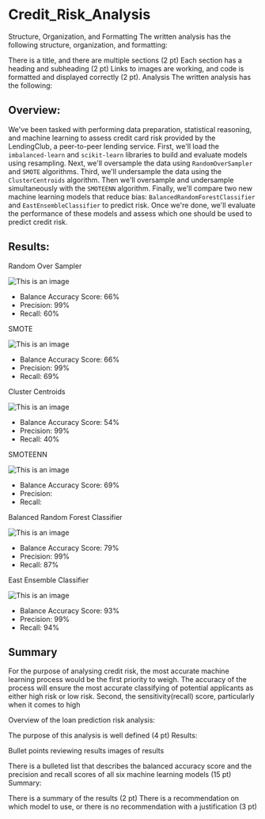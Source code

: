 # Credit_Risk_Analysis
Structure, Organization, and Formatting
The written analysis has the following structure, organization, and formatting:

There is a title, and there are multiple sections (2 pt)
Each section has a heading and subheading (2 pt)
Links to images are working, and code is formatted and displayed correctly (2 pt).
Analysis
The written analysis has the following:
## Overview:

We've been tasked with performing data preparation, statistical reasoning, and machine learning to assess credit card risk provided by the LendingClub, a peer-to-peer lending service. First, we'll load the `imbalanced-learn` and `scikit-learn` libraries to build and evaluate models using resampling. Next, we'll oversample the data using `RandomOverSampler` and `SMOTE` algorithms. Third, we'll undersample the data using the `ClusterCentroids` algorithm. Then we'll oversample and undersample simultaneously with the `SMOTEENN` algorithm. Finally, we'll compare two new machine learning models that reduce bias: `BalancedRandomForestClassifier` and `EastEnsembleClassifier` to predict risk. Once we're done, we'll evaluate the performance of these models and assess which one should be used to predict credit risk.

## Results:

Random Over Sampler

![This is an image](https://github.com/aaron-ardell/Credit_Risk_Analysis/blob/main/pics/random_oversampler.png)

- Balance Accuracy Score: 66%
- Precision: 99%
- Recall: 60%

SMOTE

![This is an image](https://github.com/aaron-ardell/Credit_Risk_Analysis/blob/main/pics/smote.png)

- Balance Accuracy Score: 66%
- Precision: 99%
- Recall: 69%

Cluster Centroids

![This is an image](https://github.com/aaron-ardell/Credit_Risk_Analysis/blob/main/pics/cc.png)

- Balance Accuracy Score: 54%
- Precision: 99%
- Recall: 40%

SMOTEENN

![This is an image](https://github.com/aaron-ardell/Credit_Risk_Analysis/blob/main/pics/smoteenn.png)

- Balance Accuracy Score: 69%
- Precision: 
- Recall: 

Balanced Random Forest Classifier

![This is an image](https://github.com/aaron-ardell/Credit_Risk_Analysis/blob/main/pics/Balanced_random_forest_classifier.png)

- Balance Accuracy Score: 79%
- Precision: 99%
- Recall: 87%

East Ensemble Classifier

![This is an image](https://github.com/aaron-ardell/Credit_Risk_Analysis/blob/main/pics/easy_ensemble_ada_boost_classifier.png)

- Balance Accuracy Score: 93%
- Precision: 99%
- Recall: 94%

## Summary

For the purpose of analysing credit risk, the most accurate machine learning process would be the first priority to weigh. The accuracy of the process will ensure the most accurate classifying of potential applicants as either high risk or low risk. Second, the sensitivity(recall) score, particularly when it comes to high


Overview of the loan prediction risk analysis:

The purpose of this analysis is well defined (4 pt)
Results:

Bullet points reviewing results
images of results

There is a bulleted list that describes the balanced accuracy score and the precision and recall scores of all six machine learning models (15 pt)
Summary:

There is a summary of the results (2 pt)
There is a recommendation on which model to use, or there is no recommendation with a justification (3 pt)
